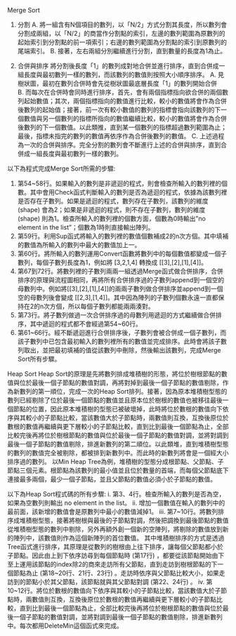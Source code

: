 Merge Sort
1.	分割
A.	將一組含有N個項目的數列，以「N/2」方式分割其長度，所以數列會分割成兩組，以「N/2」的商當作分割點的索引，左邊的數列範圍為原數列的起始索引到分割點的前一項索引；右邊的數列範圍為分割點的索引到原數列的尾端索引。
B.	接著，左右兩組分別繼續進行分割，直到數量的長度為1為止。
  
2.	合併與排序
將分割後長度「1」的數列成對地合併並進行排序，直到合併成一組長度與最初數列一樣的數列，而該數列的數值則按照大小順序排序。
A.	見樹狀圖，最初在數列合併時會先從樹狀圖最底層長度「1」的數列開始合併	
B.	而每次在合併時會同時進行排序，首先，會有兩個指標指向欲合併的兩個數列起始數值；其次，兩個指標指向的數值進行比較，較小的數值將會作為合併後數列的起始值；接著，前一次有較小數值的數列的指標會指向該數列的下一個數值與另一個數列的指標所指向的數值繼續比較，較小的數值將會作為合併後數列的下一個數值。以此類推，直到某一個數列的指標超過數列範圍為止；最後，指標未指完的數列的數值再依序作為合併後數列的數值。
C.	上述過程為一次的合併與排序。完全分割的數列會不斷進行上述的合併與排序，直到合併成一組長度與最初數列一樣的數列。
  
以下為程式完成Merge Sort所需的步驟:
1.	第54~58行。如果輸入的數列是非遞迴的程式，則會檢查所輸入的數列裡的個數。其中會用Check函式判斷輸入的數列是否為遞迴的程式，依據為該數列裡是否存在子數列。如果是遞迴的程式，數列存在子數列，該數列的維度 (shape) 會為2；如果是非遞迴的程式，則不存在子數列，數列的維度 (shape) 則為1。檢查所輸入的數列裡的個數方面，個數為0時輸出”no element in the list”；個數為1時則直接輸出陣列。
2.	第59行。利用Sup函式將輸入的數列裡的數值個數補成2的n次方個。其中填補的數值為所輸入的數列中最大的數值加上一。
3.	第60行。將所輸入的數列運用Convert函數將數列中的每個數值都變成一個子數列，每個子數列長度為1，例如將 [3,2,1,4] 轉換成 [[3],[2],[1],[4]]。
4.	第67到72行。將數列裡的子數列兩兩一組透過Merge函式做合併排序，合併排序的原理與流程圖相同，再將所有合併排序過的子數列append到一個空的母數列中。例如將[[3],[2],[1],[4]]的兩兩子數列做合併排序並append到一個空的母數列後會變成 [[2,3],[1,4]]。其中因為陣列的子數列個數永遠一直都保持在2的n次方個，所以每個子數列都能兩兩湊對。
5.	第73行。將子數列做過一次合併排序過的母數列用遞迴的方式繼續做合併排序，其中遞迴的程式都不會經過第54~60行。
6.	第61~66行。經不斷遞迴進行合併排序後，子數列會被合併成一個子數列，而該子數列中已包含最初輸入的數列裡所有的數值並完成排序。此時會將該子數列取出，並把最初填補的值從該數列中刪除，然後輸出該數列，完成Merge Sort所有步驟。
  
Heap Sort
Heap Sort的原理是先將數列排成堆積樹的形態，將位於樹根節點的數值與位於最後一個子節點的數值對調，再將對掉到最後一個子節點的數值剔除，作為新數列的第一順位，完成一次的Heap Sort排列。接著，因為原本堆積樹型態的數列已經剔除了位於最後一個節點的數值並且原本位於樹根的數值也被移往最後一個節點的位置，因此原本堆積樹的型態已被破壞掉，此時將位於數根的數值向下依序與其較小的子節點比較，當該數值大於子節點時，兩數值則互換，互換後原位於數根的數值再繼續與更下層較小的子節點比較，直到比到最後一個節點為止，全部比較完後再將位於樹根節點的數值與位於最後一個子節點的數值對調，並將對調到最後一個子節點的數值剔除，排進新數列的第二順位。以此類堆，直到堆積樹型態的數列的數值完全被剔除，都被排到新數列中。而此時的新數列將會是一個經大小排序過的數列。
以Min Heap Tree為例，堆積樹的型態分成根節點、父節點、子節點三個元素。根節點為該數列的最小值並且位於數量的首端，而每個父節點底下連接最多兩個，最少一個子節點，並且父節點的數值必須小於子節點的數值。
  
以下為Heap Sort程式碼的所有步驟:
i.	第3、4行。檢查所輸入的數列是否為空，如果為空數列則輸出
no element in the list。
ii.	增加一個數值在輸入的數列中的最前面，該新增的數值會是原數列中最小的數值減掉1。
iii.	第7~10行。將數列排序成堆積樹型態，接著將樹根與最後的子節點對調，然後把調換到最後節點的數值從堆積樹型態的數列中剔除，另外再額外創一個新的空陣列，將剔除的數值放到新的陣列中，該數值則作為這個新陣列的首位數值。
其中堆積樹排序的方式是透過Tree函式進行排序，其原理是從數列的樹根由上往下排序，讓每個父節點都小於子節點。因此由上到下依序訪尋到每個節點時 (第17行) ，都要從該節點開始由下至上運用該節點的index除2的商來走訪所有父節點，直到走訪到樹根節點的下一個節點為止 (第18~20行、21行、23行) 。走訪時依序與父節點比較大小，如果走訪到的節點小於其父節點，該節點就與其父節點對調 (第22、24行) 。
iv.	第10~12行。將位於數根的數值向下依序與其較小的子節點比較，當該數值大於子節點時，兩數值則互換，互換後原位於數根的數值再繼續與更下層較小的子節點比較，直到比到最後一個節點為止，全部比較完後再將位於樹根節點的數值與位於最後一個子節點的數值對調，並將對調到最後一個子節點的數值剔除，排進新數列中。每次都用DeleteMin這個函式來完成。













